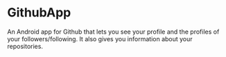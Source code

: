 # GithubApp
An Android app for Github that lets you see your profile and the profiles of your followers/following. It also gives you information about your repositories. 
